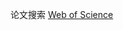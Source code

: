 论文搜索
[Web of Science](https://apps.webofknowledge.com/WOS_GeneralSearch_input.do?product=WOS&search_mode=GeneralSearch&SID=2EI5NBIuVKSppsN3er3&preferencesSaved=)
